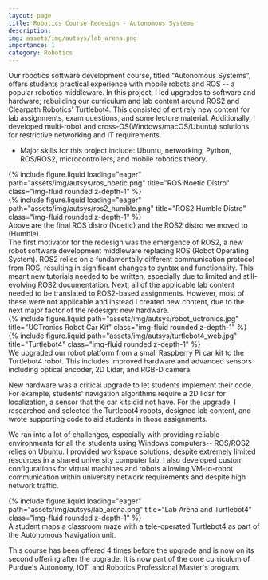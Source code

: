 ```yaml
---
layout: page
title: Robotics Course Redesign - Autonomous Systems
description:
img: assets/img/autsys/lab_arena.png
importance: 1
category: Robotics
---
```


Our robotics software development course, titled "Autonomous Systems", offers students practical experience with mobile robots and ROS -- a popular robotics middleware. In this project, I led upgrades to software and hardware; rebuilding our curriculum and lab content around ROS2 and Clearpath Robotics' Turtlebot4. This consisted of entirely new content for lab assignments, exam questions, and some lecture material. Additionally, I developed multi-robot and cross-OS(Windows/macOS/Ubuntu) solutions for restrictive networking and IT requirements.

- Major skills for this project include: Ubuntu, networking, Python, ROS/ROS2, microcontrollers, and mobile robotics theory.

<div class="row justify-content-around">
    <div class="col-sm-4 mt-3 mt-md-0">
        {% include figure.liquid loading="eager" path="assets/img/autsys/ros_noetic.png" title="ROS Noetic Distro" class="img-fluid rounded z-depth-1" %}
    </div>
    <div class="col-sm-4 mt-3 mt-md-0">
        {% include figure.liquid loading="eager" path="assets/img/autsys/ros2_humble.png" title="ROS2 Humble Distro" class="img-fluid rounded z-depth-1" %}
    </div>
</div>
<div class="caption">
Above are the final ROS distro (Noetic) and the ROS2 distro we moved to (Humble).
</div>
The first motivator for the redesign was the emergence of ROS2, a new robot software development middleware replacing ROS (Robot Operating System). ROS2 relies on a fundamentally different communication protocol from ROS, resulting in significant changes to syntax and functionality. This meant new tutorials needed to be written, especially due to limited and still-evolving ROS2 documentation. Next, all of the applicable lab content needed to be translated to ROS2-based assignments. However, most of these were not applicable and instead I created new content, due to the next major factor of the redesign: new hardware.

<div class="row justify-content-sm-center">
    <div class="col-sm-4 mt-3 mt-md-0">
        {% include figure.liquid path="assets/img/autsys/robot_uctronics.jpg" title="UCTronics Robot Car Kit" class="img-fluid rounded z-depth-1" %}
    </div>
    <div class="col-sm-4 mt-3 mt-md-0">
        {% include figure.liquid path="assets/img/autsys/turtlebot4_web.jpg" title="Turtlebot4" class="img-fluid rounded z-depth-1" %}
    </div>
</div>
<div class="caption">
    We upgraded our robot platform from a small Raspberry Pi car kit to the Turtlebot4 robot. This includes improved hardware and advanced sensors including optical encoder, 2D Lidar, and RGB-D camera.
</div>

New hardware was a critical upgrade to let students implement their code. For example, students' navigation algorithms require a 2D lidar for localization, a sensor that the car kits did not have. For the upgrade, I researched and selected the Turtlebot4 robots, designed lab content, and wrote supporting code to aid students in those assignments.

We ran into a lot of challenges, especially with providing reliable environments for all the students using Windows computers-- ROS/ROS2 relies on Ubuntu. I provided workspace solutions, despite extremely limited resources in a shared university computer lab. I also developed custom configurations for virtual machines and robots allowing VM-to-robot communication within university network requirements and despite high network traffic.

<div class="row">
    <div class="col-sm mt-3 mt-md-0">
        {% include figure.liquid loading="eager" path="assets/img/autsys/lab_arena.png" title="Lab Arena and Turtlebot4" class="img-fluid rounded z-depth-1" %}
    </div>
<div class="caption">
    A student maps a classroom maze with a tele-operated Turtlebot4 as part of the Autonomous Navigation unit.
</div>

This course has been offered 4 times before the upgrade and is now on its second offering after the upgrade. It is now part of the core curriculum of Purdue's Autonomy, IOT, and Robotics Professional Master's program.